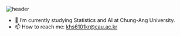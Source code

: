 ![header](https://capsule-render.vercel.app/api?type=wave&color=auto&height=300&section=header&text=Hyeonseo's%20Github&fontSize=90)

<!--
**hyeonseo6101/hyeonseo6101** is a ✨ _special_ ✨ repository because its `README.md` (this file) appears on your GitHub profile.

Here are some ideas to get you started:

- 🔭 I’m currently working on ...
- 🌱 I’m currently learning ...
- 👯 I’m looking to collaborate on ...
- 🤔 I’m looking for help with ...
- 💬 Ask me about ...
- 📫 How to reach me: ...
- 😄 Pronouns: ...
- ⚡ Fun fact: ...
-->

- 🌱 I’m currently studying Statistics and AI at Chung-Ang University.
- 📫 How to reach me: khs6101kr@cau.ac.kr

